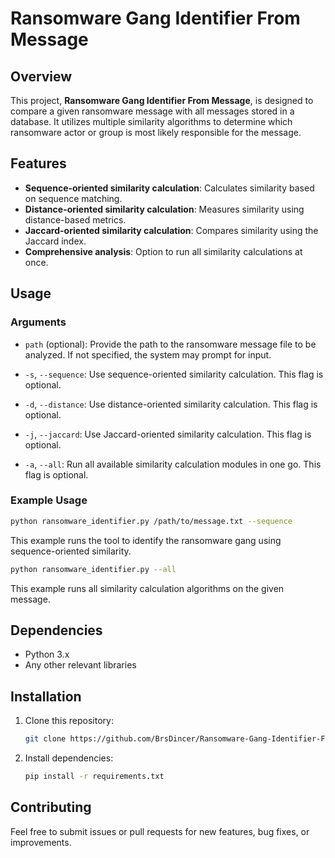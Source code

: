 
# Ransomware Gang Identifier From Message

## Overview
This project, **Ransomware Gang Identifier From Message**, is designed to compare a given ransomware message with all messages stored in a database. It utilizes multiple similarity algorithms to determine which ransomware actor or group is most likely responsible for the message.

## Features
- **Sequence-oriented similarity calculation**: Calculates similarity based on sequence matching.
- **Distance-oriented similarity calculation**: Measures similarity using distance-based metrics.
- **Jaccard-oriented similarity calculation**: Compares similarity using the Jaccard index.
- **Comprehensive analysis**: Option to run all similarity calculations at once.

## Usage

### Arguments

- `path` (optional): Provide the path to the ransomware message file to be analyzed. If not specified, the system may prompt for input.
  
- `-s`, `--sequence`: Use sequence-oriented similarity calculation. This flag is optional.
  
- `-d`, `--distance`: Use distance-oriented similarity calculation. This flag is optional.
  
- `-j`, `--jaccard`: Use Jaccard-oriented similarity calculation. This flag is optional.
  
- `-a`, `--all`: Run all available similarity calculation modules in one go. This flag is optional.

### Example Usage
```bash
python ransomware_identifier.py /path/to/message.txt --sequence
```
This example runs the tool to identify the ransomware gang using sequence-oriented similarity.

```bash
python ransomware_identifier.py --all
```
This example runs all similarity calculation algorithms on the given message.

## Dependencies
- Python 3.x
- Any other relevant libraries

## Installation
1. Clone this repository:
   ```bash
   git clone https://github.com/BrsDincer/Ransomware-Gang-Identifier-From-Message.git
   ```
2. Install dependencies:
   ```bash
   pip install -r requirements.txt
   ```

## Contributing
Feel free to submit issues or pull requests for new features, bug fixes, or improvements.
